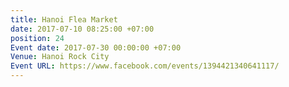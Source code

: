 ```yaml
---
title: Hanoi Flea Market
date: 2017-07-10 08:25:00 +07:00
position: 24
Event date: 2017-07-30 00:00:00 +07:00
Venue: Hanoi Rock City
Event URL: https://www.facebook.com/events/1394421340641117/
---
```


